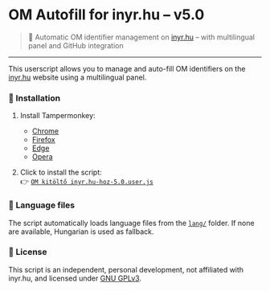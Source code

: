 # OM Autofill for inyr.hu – v5.0

> 🧩 Automatic OM identifier management on [inyr.hu](https://www.inyr.hu) – with multilingual panel and GitHub integration

---

This userscript allows you to manage and auto-fill OM identifiers on the [inyr.hu](https://www.inyr.hu) website using a multilingual panel.

### 🔧 Installation

1. Install Tampermonkey:
   - [Chrome](https://chromewebstore.google.com/detail/dhdgffkkebhmkfjojejmpbldmpobfkfo)
   - [Firefox](https://addons.mozilla.org/en/firefox/addon/tampermonkey/)
   - [Edge](https://microsoftedge.microsoft.com/addons/detail/tampermonkey/iikmkjmpaadaobahmlepeloendndfphd)
   - [Opera](https://addons.opera.com/hu/extensions/details/tampermonkey-beta/)

2. Click to install the script:  
   👉 [`OM kitöltő inyr.hu-hoz-5.0.user.js`](https://raw.githubusercontent.com/acsdaniel87/OM-autofill/main/OM%20kit%C3%B6lt%C5%91%20inyr.hu-hoz-5.0.user.js)

### 📂 Language files

The script automatically loads language files from the [`lang/`](https://github.com/acsdaniel87/OM-autofill/tree/main/lang) folder. If none are available, Hungarian is used as fallback.

### 📜 License

This script is an independent, personal development, not affiliated with inyr.hu, and licensed under [GNU GPLv3](https://www.gnu.org/licenses/gpl-3.0.html).
